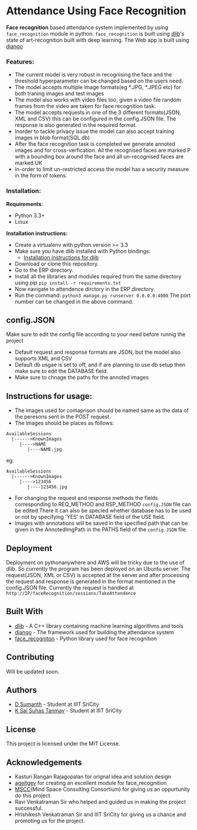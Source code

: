 # Attendance Using Face Recognition

**Face recognition** based attendance system implemented by using `face_recognition` module in python.
`face_recognition` is built using [dlib](https://gist.github.com/ageitgey/629d75c1baac34dfa5ca2a1928a7aeaf)'s state of art-recognition built with deep learning.
The Web app is built using [django](https://www.djangoproject.com/)

### Features:
* The current model is very robust in recognising the face and the threshold hyperparameter can be changed based on the users need.
* The model accepts multiple image formats(eg *.JPG, *.JPEG etc) for both traning images and test images
* The model also works with video files too, given a video file random frames from the video are taken for face recognition task.
* The model accepts requests in one of the 3 different formats(JSON, XML and CSV) this can be configured in the config.JSON file. The response is also generated in the required format.
* Inorder to tackle privacy issue the model can also accept training images in blob format(SQL db)
* After the face recognition task is completed we generate annoted images and for cross-verfication. All the recognised faces are marked P with a bounding box around the face and all un-recognised faces are marked UK
* In-order to limit un-restricted access the model has a security measure in the form of tokens.

### Installation:
**Requirements**:
* Python 3.3+
* Linux 

**Installation instructions:**
* Create a virtualenv with python version >= 3.3
* Make sure you have dlib installed with Python bindings:
    * [Installation instructions for dlib](https://gist.github.com/ageitgey/629d75c1baac34dfa5ca2a1928a7aeaf)
* Download or clone this repository.
* Go to the ERP directory.
* Install all the libraries and modules required from the same directory using pip
  `pip install -r requirements.txt`
* Now navigate to attendence dirctory in the ERP directory.
* Run the command:
  `python3 manage.py runserver 0.0.0.0:4000`
  The port number can be changed in the above command.

## config.JSON
Make sure to edit the config file according to your need before runnig the project
* Default request and response formats are JSON, but the model also supports XML and CSV
* Default db usgae is set to off, and if are planning to use db setup then make sure to edit the DATABASE field.
* Make sure to chnage the paths for the annoted images

## Instructions for usage:
* The images used for comaprison should be named same as the data of the peresons sent in the POST request.
* The images should be places as follows:
 ``` 
 AvailableSessions
   |------>KnownImages
      |---->NAME
         |----NAME.jpg
  ```
  
  eg.
  ```
  AvailableSessions
    |------>KnownImages
       |---->123456
          |----123456.jpg
``` 
* For changing the request and response methods the fields corresponding to REQ_METHOD and RSP_METHOD `config.JSON` file can be edited.There it can also be specied whether database has to be used or not by specifying 'YES' in DATABASE field of the USE field.
* Images with annotations will be saved in the specified path that can be given in the AnnotedImgPath in the PATHS field of the `config.JSON` file.
   
## Deployment
Deployment on pythonanywhere and AWS will be tricky due to the use of dlib.
So currently the program has been deployed on an Ubuntu server. The request(JSON, XML or CSV) is accepted at the server and after processing the request and response is generated in the format mentioned in the config.JSON file.
Currently the request is handled at `http://IP/faceRecognition/sessions/TakeAttendence`

## Built With
* [dlib](http://dlib.net/) - A C++ library containing machine learning algorithms and tools
* [django](https://www.djangoproject.com/) - The framework used for building the attendance system
* [face_recogniton](https://github.com/ageitgey/face_recognition) - Python library used for face recognition

## Contributing
Will be updated soon.

## Authors
* [D Sumanth](https://github.com/sumanthd17) - Student at IIIT SriCity
* [K Sai Suhas Tanmay](https://github.com/suhastanmay) - Student at IIIT SriCity

## License
This project is licensed under the MIT License.

## Acknowledgements
* Kasturi Rangan Rajagopalan for orignal idea and solution design
* [ageitgey](https://github.com/ageitgey/face_recognition) for creating an excellent module for face_recognition
* [MSCC](http://msconsortium.co.in/)(Mind Space Consulting Consortium) for giving us an oppurtunity do this project.
* Ravi Venkatraman Sir who helped and guided us in making the project successful.
* Hrishikesh Venkatraman Sir and IIIT SriCity for giving us a chance and promoting us for the project.
